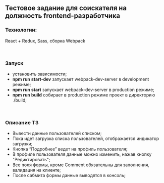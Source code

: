 ## Тестовое задание для соискателя на должность frontend-разработчика

### Технологии:
React + Redux, Sass, сборка Webpack

&nbsp;

### Запуск

* установить зависимости;
* __npm run start-dev__ запускает webpack-dev-server в development режиме;
* __npm run start__ запускает webpack-dev-server в production режиме;
* __npm run build__ собирает в production режиме проект в директорию ./build;

&nbsp;

### Описание ТЗ

* Вывести данные пользователей списком;
* Пока идет загрузка списка пользователей, отображается индикатор загрузки;
* Кнопка “Подробнее” ведет на профиль пользователя;
* В профиле пользователя данные можно изменить, нажав кнопку "Редиктировать";
* Все поля формы, кроме Comment обязательны для заполнения, валидация на клиенте;
* После сабмита формы данные выводятся в консоль;
